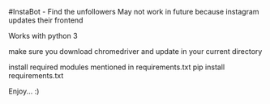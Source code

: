 #InstaBot - Find the unfollowers
May not work in future because instagram updates their frontend

Works with python 3

make sure you download chromedriver and update in your current directory

install required modules mentioned in requirements.txt
    pip install requirements.txt

Enjoy... :)
